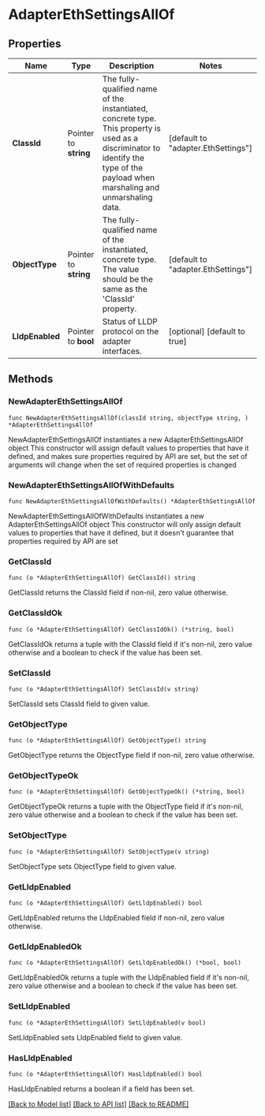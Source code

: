 # AdapterEthSettingsAllOf

## Properties

Name | Type | Description | Notes
------------ | ------------- | ------------- | -------------
**ClassId** | Pointer to **string** | The fully-qualified name of the instantiated, concrete type. This property is used as a discriminator to identify the type of the payload when marshaling and unmarshaling data. | [default to "adapter.EthSettings"]
**ObjectType** | Pointer to **string** | The fully-qualified name of the instantiated, concrete type. The value should be the same as the &#39;ClassId&#39; property. | [default to "adapter.EthSettings"]
**LldpEnabled** | Pointer to **bool** | Status of LLDP protocol on the adapter interfaces. | [optional] [default to true]

## Methods

### NewAdapterEthSettingsAllOf

`func NewAdapterEthSettingsAllOf(classId string, objectType string, ) *AdapterEthSettingsAllOf`

NewAdapterEthSettingsAllOf instantiates a new AdapterEthSettingsAllOf object
This constructor will assign default values to properties that have it defined,
and makes sure properties required by API are set, but the set of arguments
will change when the set of required properties is changed

### NewAdapterEthSettingsAllOfWithDefaults

`func NewAdapterEthSettingsAllOfWithDefaults() *AdapterEthSettingsAllOf`

NewAdapterEthSettingsAllOfWithDefaults instantiates a new AdapterEthSettingsAllOf object
This constructor will only assign default values to properties that have it defined,
but it doesn't guarantee that properties required by API are set

### GetClassId

`func (o *AdapterEthSettingsAllOf) GetClassId() string`

GetClassId returns the ClassId field if non-nil, zero value otherwise.

### GetClassIdOk

`func (o *AdapterEthSettingsAllOf) GetClassIdOk() (*string, bool)`

GetClassIdOk returns a tuple with the ClassId field if it's non-nil, zero value otherwise
and a boolean to check if the value has been set.

### SetClassId

`func (o *AdapterEthSettingsAllOf) SetClassId(v string)`

SetClassId sets ClassId field to given value.


### GetObjectType

`func (o *AdapterEthSettingsAllOf) GetObjectType() string`

GetObjectType returns the ObjectType field if non-nil, zero value otherwise.

### GetObjectTypeOk

`func (o *AdapterEthSettingsAllOf) GetObjectTypeOk() (*string, bool)`

GetObjectTypeOk returns a tuple with the ObjectType field if it's non-nil, zero value otherwise
and a boolean to check if the value has been set.

### SetObjectType

`func (o *AdapterEthSettingsAllOf) SetObjectType(v string)`

SetObjectType sets ObjectType field to given value.


### GetLldpEnabled

`func (o *AdapterEthSettingsAllOf) GetLldpEnabled() bool`

GetLldpEnabled returns the LldpEnabled field if non-nil, zero value otherwise.

### GetLldpEnabledOk

`func (o *AdapterEthSettingsAllOf) GetLldpEnabledOk() (*bool, bool)`

GetLldpEnabledOk returns a tuple with the LldpEnabled field if it's non-nil, zero value otherwise
and a boolean to check if the value has been set.

### SetLldpEnabled

`func (o *AdapterEthSettingsAllOf) SetLldpEnabled(v bool)`

SetLldpEnabled sets LldpEnabled field to given value.

### HasLldpEnabled

`func (o *AdapterEthSettingsAllOf) HasLldpEnabled() bool`

HasLldpEnabled returns a boolean if a field has been set.


[[Back to Model list]](../README.md#documentation-for-models) [[Back to API list]](../README.md#documentation-for-api-endpoints) [[Back to README]](../README.md)



